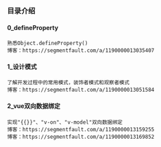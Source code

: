 ### 目录介绍

#### 0_defineProperty
    
    熟悉Object.defineProperty()
    博客：https://segmentfault.com/a/1190000013035407
    
#### 1_设计模式
    
    了解开发过程中的常用模式，装饰者模式和观察者模式
    博客：https://segmentfault.com/a/1190000013051584
    
#### 2_vue双向数据绑定
    
    实现"{{}}"、"v-on"、"v-model"双向数据绑定
    博客：https://segmentfault.com/a/1190000013159255
    博客：https://segmentfault.com/a/1190000013169852
    
    




